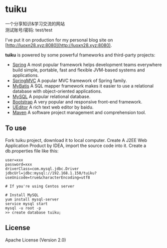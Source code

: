# tuiku
一个分享知识&amp;学习交流的网站<br/>
测试账号/密码: test/test<br/>

I've put it on production for my personal blog site on [http://luoxn28.xyz:8080](http://luoxn28.xyz:8080).

**tuiku** is powered by some powerful frameworks and third-party projects:
- [Spring](https://spring.io/)  A most popular framework helps development teams everywhere build simple, portable, fast and flexible JVM-based systems and applications.
- [SpringMVC](https://spring.io/)  A popular MVC framework of Spring family.
- [MyBatis](http://ibatis.apache.org/)  A SQL mapper framework makes it easier to use a relational database with object-oriented applications.
- [MySQL](http://www.mysql.com/)  A popular relational database.
- [Bootstrap](http://www.bootcss.com/)  A very popular and responsive front-end framework.
- [UEditor](http://ueditor.baidu.com/website/)  A rich text web editor by baidu.
- [Maven](http://maven.apache.org/) A software project management and comprehension tool.

## To use
Fork tuiku project, download it to local computer.
Create A J2EE Web Application Product by IDEA, import the source code into it.
Create a db.properties file like this:

```
user=xxx
password=xxx
driverClass=com.mysql.jdbc.Driver
jdbcUrl=jdbc:mysql://192.168.1.150/tuiku?useUnicode=true&characterEncoding=utf8
```

```
# If you're using Centos server

# Install MySQL
yum install mysql-server
service mysql start
mysql -u root -p
>> create database tuiku;
```

## License
Apache License (Version 2.0)